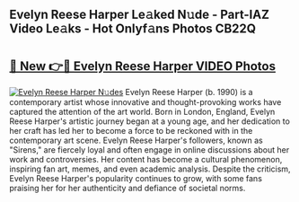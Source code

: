## Evelyn Reese Harper Le𝚊ked N𝚞de - Part-IAZ Video Le𝚊ks - Hot Onlyf𝚊ns Photos CB22Q

# <h2><a href="http://ab48576.deff.icu/?id=Evelyn+Reese+Harper">🔗 New 👉🔴 Evelyn Reese Harper VIDEO Photos</a></h2>

[![Evelyn Reese Harper N𝚞des](https://i.imgur.com/rIISA9y.gif)](http://ab48576.deff.icu/?id=Evelyn+Reese+Harper)
Evelyn Reese Harper (b. 1990) is a contemporary artist whose innovative and thought-provoking works have captured the attention of the art world. Born in London, England, Evelyn Reese Harper's artistic journey began at a young age, and her dedication to her craft has led her to become a force to be reckoned with in the contemporary art scene. Evelyn Reese Harper's followers, known as "Sirens," are fiercely loyal and often engage in online discussions about her work and controversies. Her content has become a cultural phenomenon, inspiring fan art, memes, and even academic analysis. Despite the criticism, Evelyn Reese Harper's popularity continues to grow, with some fans praising her for her authenticity and defiance of societal norms.
